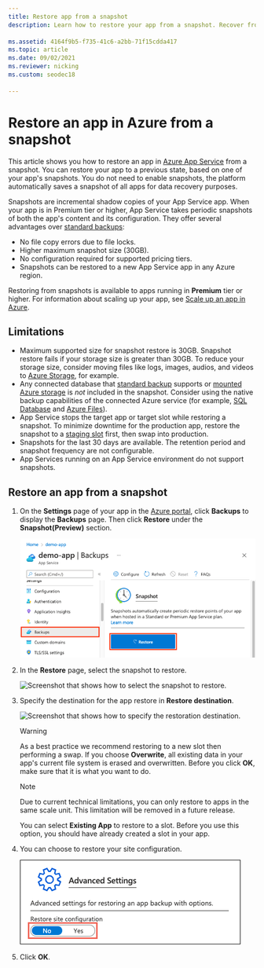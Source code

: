```yaml
---
title: Restore app from a snapshot
description: Learn how to restore your app from a snapshot. Recover from unexpected data loss in Premium tier with the automatic shadow copies.

ms.assetid: 4164f9b5-f735-41c6-a2bb-71f15cdda417
ms.topic: article
ms.date: 09/02/2021
ms.reviewer: nicking
ms.custom: seodec18

---
```

# Restore an app in Azure from a snapshot
This article shows you how to restore an app in [Azure App Service](../app-service/overview.md) from a snapshot. You can restore your app to a previous state, based on one of your app's snapshots. You do not need to enable snapshots, the platform automatically saves a snapshot of all apps for data recovery purposes.

Snapshots are incremental shadow copies of your App Service app. When your app is in Premium tier or higher, App Service takes periodic snapshots of both the app's content and its configuration. They offer several advantages over [standard backups](manage-backup.md):

- No file copy errors due to file locks.
- Higher maximum snapshot size (30GB).
- No configuration required for supported pricing tiers.
- Snapshots can be restored to a new App Service app in any Azure region.

Restoring from snapshots is available to apps running in **Premium** tier or higher. For information about scaling
up your app, see [Scale up an app in Azure](manage-scale-up.md).

## Limitations

- Maximum supported size for snapshot restore is 30GB. Snapshot restore fails if your storage size is greater than 30GB. To reduce your storage size, consider moving files like logs, images, audios, and videos to [Azure Storage](../storage/index.yml), for example.
- Any connected database that [standard backup](manage-backup.md#what-gets-backed-up) supports or [mounted Azure storage](configure-connect-to-azure-storage.md?pivots=container-windows) is *not* included in the snapshot. Consider using the native backup capabilities of the connected Azure service (for example, [SQL Database](../azure-sql/database/automated-backups-overview.md) and [Azure Files](../storage/files/storage-snapshots-files.md)).
- App Service stops the target app or target slot while restoring a snapshot. To minimize downtime for the production app, restore the snapshot to a [staging slot](deploy-staging-slots.md) first, then swap into production.
- Snapshots for the last 30 days are available. The retention period and snapshot frequency are not configurable.
- App Services running on an App Service environment do not support snapshots.

## Restore an app from a snapshot

1. On the **Settings** page of your app in the [Azure portal](https://portal.azure.com), click **Backups** to display the **Backups** page. Then click **Restore** under the **Snapshot(Preview)** section.
   
    ![Screenshot that shows how to restore an app from a snapshot.](./media/app-service-web-restore-snapshots/1.png)

2. In the **Restore** page, select the snapshot to restore.
   
    ![Screenshot that shows how to select the snapshot to restore. ](./media/app-service-web-restore-snapshots/2.png)
   
3. Specify the destination for the app restore in **Restore destination**.
   
    ![Screenshot that shows how to specify the restoration destination.](./media/app-service-web-restore-snapshots/3.png)
   
   > [!WARNING]
   > As a best practice we recommend restoring to a new slot then performing a swap. If you choose **Overwrite**, all existing data in your app's current file system is erased and overwritten. Before you click **OK**, make sure that it is what you want to do.
   > 
   > 
      
   > [!Note]
   > Due to current technical limitations, you can only restore to apps in the same scale unit. This limitation will be removed in a future release.
   > 
   > 
   
    You can select **Existing App** to restore to a slot. Before you use this option, you should have already created a slot in your app.

4. You can choose to restore your site configuration.
   
    ![Screenshot that shows how to restore site configuration.](./media/app-service-web-restore-snapshots/4.png)

5. Click **OK**.
